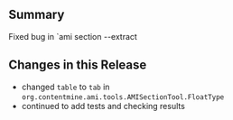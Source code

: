 ## Summary

Fixed bug in `ami section --extract

## Changes in this Release
- changed `table` to `tab` in `org.contentmine.ami.tools.AMISectionTool.FloatType`
- continued to add tests and checking results
